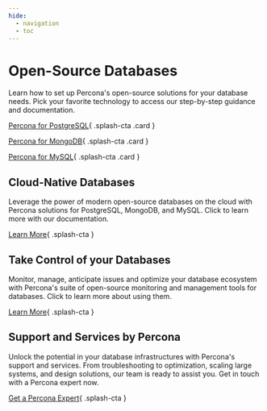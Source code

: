 ```yaml
---
hide:
  - navigation
  - toc
---
```


<div class="splash framed" markdown>

# Open-Source Databases

Learn how to set up Percona's open-source solutions for your database needs. Pick your favorite technology to access our step-by-step guidance and documentation.

[Percona for PostgreSQL](#){ .splash-cta .card }

[Percona for MongoDB](#){ .splash-cta .card }

[Percona for MySQL](#){ .splash-cta .card }

</div><div class="splash framed" markdown>

## Cloud-Native Databases

Leverage the power of modern open-source databases on the cloud with Percona solutions for PostgreSQL, MongoDB, and MySQL. Click to learn more with our documentation.

[Learn More](#){ .splash-cta }

</div><div class="splash framed" markdown>

## Take Control of your Databases

Monitor, manage, anticipate issues and optimize your database ecosystem with Percona's suite of open-source monitoring and management tools for databases. Click to learn more about using them.

[Learn More](#){ .splash-cta }

</div><div class="splash" markdown>

## Support and Services by Percona

Unlock the potential in your database infrastructures with Percona's support and services. From troubleshooting to optimization, scaling large systems, and design solutions, our team is ready to assist you. Get in touch with a Percona expert now.

[Get a Percona Expert](#){ .splash-cta }

</div>
